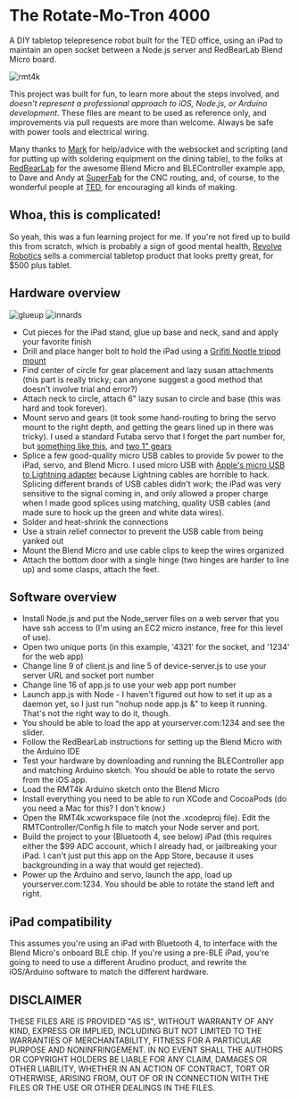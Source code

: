 # The Rotate-Mo-Tron 4000

A DIY tabletop telepresence robot built for the TED office, using an iPad to maintain an open socket between a Node.js server
and RedBearLab Blend Micro board.

![rmt4k](https://cloud.githubusercontent.com/assets/6831826/5333726/917b75e4-7e34-11e4-9007-18bf10c01885.gif)


This project was built for fun, to learn more about the steps involved,
and *doesn't represent a professional approach to iOS, Node.js, or Arduino development*.
These files are meant to be used as reference only, and improvements via pull requests are more than
welcome.  Always be safe with power tools and electrical wiring.

Many thanks to [Mark](https://github.com/bog) for help/advice with the websocket and scripting (and for putting up with
soldering equipment on the dining table), to the folks at [RedBearLab](http://redbearlab.com) for the awesome Blend Micro and
BLEController example app, to Dave and Andy at [SuperFab](http://www.superfabpdx.com) for the CNC routing, and, of course, to the wonderful people at [TED](http://www.ted.com),
for encouraging all kinds of making.

## Whoa, this is complicated!

So yeah, this was a fun learning project for me.  If you're not fired up to build this from scratch, which is probably a sign of good mental health,
[Revolve Robotics](https://revolverobotics.com) sells a commercial tabletop product that looks pretty great, for $500 plus tablet.

## Hardware overview

![glueup](https://cloud.githubusercontent.com/assets/6831826/5333724/916c4bb4-7e34-11e4-8423-f72a072a5b8f.jpg) ![innards](https://cloud.githubusercontent.com/assets/6831826/5333725/91712e72-7e34-11e4-8498-31dcf3cf930d.jpg)

* Cut pieces for the iPad stand, glue up base and neck, sand and apply your favorite finish
* Drill and place hanger bolt to hold the iPad using a [Grifiti Nootle tripod mount](http://www.amazon.com/gp/product/B007EICZTU/ref=oh_aui_detailpage_o00_s00?ie=UTF8&psc=1)
* Find center of circle for gear placement and lazy susan attachments (this part is really tricky; can anyone suggest a good method that doesn't involve trial and error?)
* Attach neck to circle, attach 6" lazy susan to circle and base (this was hard and took forever).
* Mount servo and gears (it took some hand-routing to bring the servo mount to the right depth, and getting the gears lined up in there was tricky).  I used a standard Futaba servo that I forget the part number for, but [something like this](https://www.servocity.com/html/s3001_precision_ball_bearing.html#.VITmGlY0Oi8), and [two 1" gears](https://www.servocity.com/html/32_pitch_futaba_servo_gears.html#.VITmUVY0Oi8)
* Splice a few good-quality micro USB cables to provide 5v power to the iPad, servo, and Blend Micro.  I used micro USB with [Apple's micro USB to Lightning adapter](http://store.apple.com/us/product/MD820ZM/A/lightning-to-micro-usb-adapter) because Lightning cables are horrible to hack.  Splicing different brands of USB cables didn't work; the iPad was very sensitive to the signal coming in, and only allowed a proper charge when I made good splices using matching, quality USB cables (and made sure to hook up the green and white data wires).
* Solder and heat-shrink the connections
* Use a strain relief connector to prevent the USB cable from being yanked out
* Mount the Blend Micro and use cable clips to keep the wires organized
* Attach the bottom door with a single hinge (two hinges are harder to line up) and some clasps, attach the feet.

## Software overview

* Install Node.js and put the Node_server files on a web server that you have ssh access to (I'm using an EC2 micro instance, free for this level of use).
* Open two unique ports (in this example, '4321' for the socket, and '1234' for the web app)
* Change line 9 of client.js and line 5 of device-server.js to use your server URL and socket port number
* Change line 16 of app.js to use your web app port number
* Launch app.js with Node - I haven't figured out how to set it up as a daemon yet, so I just run "nohup node app.js &" to keep it running.  That's not the right way to do it, though.
* You should be able to load the app at yourserver.com:1234 and see the slider.
* Follow the RedBearLab instructions for setting up the Blend Micro with the Arduino IDE
* Test your hardware by downloading and running the BLEController app and matching Arduino sketch.  You should be able to rotate the servo from the iOS app.
* Load the RMT4k Arduino sketch onto the Blend Micro
* Install everything you need to be able to run XCode and CocoaPods (do you need a Mac for this?  I don't know.)
* Open the RMT4k.xcworkspace file (not the .xcodeproj file).  Edit the RMTController/Config.h file to match your Node server and port.
* Build the project to your (Bluetooth 4, see below) iPad (this requires either the $99 ADC account, which I already had, or jailbreaking your iPad.  I can't just put this app on the App Store, because it uses backgrounding in a way that would get rejected).
* Power up the Arduino and servo, launch the app, load up yourserver.com:1234.  You should be able to rotate the stand left and right.

## iPad compatibility

This assumes you're using an iPad with Bluetooth 4, to interface with the Blend Micro's onboard BLE chip.
If you're using a pre-BLE iPad, you're going to need to use a different Arudino product, and rewrite
the iOS/Arduino software to match the different hardware.


## DISCLAIMER

THESE FILES ARE IS PROVIDED "AS IS", WITHOUT WARRANTY OF ANY KIND, EXPRESS OR IMPLIED,
INCLUDING BUT NOT LIMITED TO THE WARRANTIES OF MERCHANTABILITY, FITNESS FOR A PARTICULAR
PURPOSE AND NONINFRINGEMENT. IN NO EVENT SHALL THE AUTHORS OR COPYRIGHT HOLDERS BE
LIABLE FOR ANY CLAIM, DAMAGES OR OTHER LIABILITY, WHETHER IN AN ACTION OF CONTRACT,
TORT OR OTHERWISE, ARISING FROM, OUT OF OR IN CONNECTION WITH THE FILES OR THE USE
OR OTHER DEALINGS IN THE FILES.
